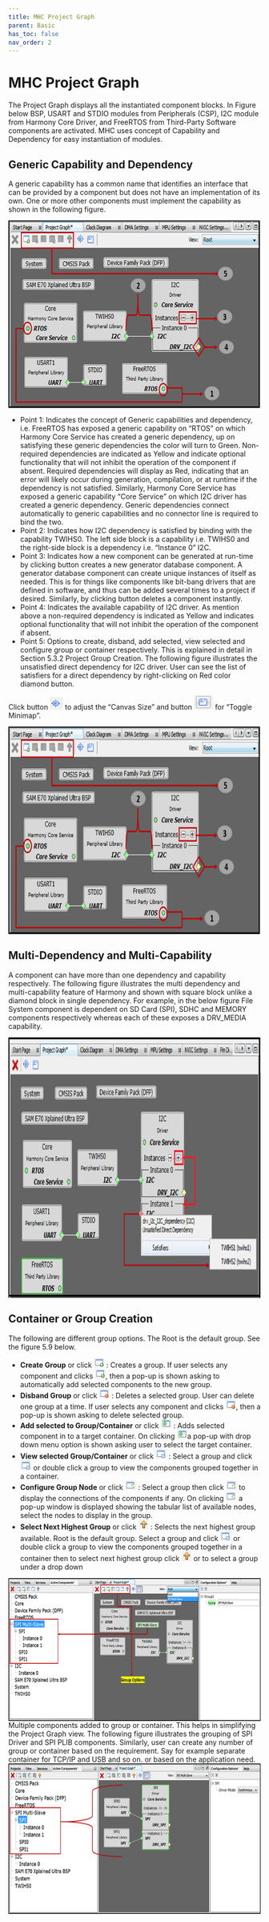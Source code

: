 ```yaml
---
title: MHC Project Graph
parent: Basic
has_toc: false
nav_order: 2
---
```


# MHC Project Graph

The Project Graph displays all the instantiated component blocks. In Figure below BSP, USART and STDIO modules from Peripherals (CSP), I2C module from Harmony Core Driver, and FreeRTOS from Third-Party Software components are activated. MHC uses concept of Capability and Dependency for easy instantiation of modules.

## Generic Capability and Dependency

A generic capability has a common name that identifies an interface that can be provided by a component but does not have an implementation of its own. One or more other components must implement the capability as shown in the following figure.

<img src = "images/figure_5.6.png" width="710" height="375" align="middle"> 


- Point 1: Indicates the concept of Generic capabilities and dependency, i.e. FreeRTOS has exposed a generic capability on “RTOS” on which Harmony Core Service has created a generic dependency, up on satisfying these generic dependencies the color will turn to Green. Non-required dependencies are indicated as Yellow and indicate optional functionality that will not inhibit the operation of the component if absent. Required dependencies will display as Red, indicating that an error will likely occur during generation, compilation, or at runtime if the dependency is not satisfied. Similarly, Harmony Core Service has exposed a generic capability “Core Service” on which I2C driver has created a generic dependency. Generic dependencies connect automatically to generic capabilities and no connector line is required to bind the two.
- Point 2: Indicates how I2C dependency is satisfied by binding with the capability TWIHS0. The left side block is a capability i.e. TWIHS0 and the right-side block is a dependency i.e. “Instance 0” I2C.
- Point 3: Indicates how a new component can be generated at run-time by clicking button  creates a new generator database component. A generator database component can create unique instances of itself as needed. This is for things like components like bit-bang drivers that are defined in software, and thus can be added several times to a project if desired. Similarly, by clicking button  deletes a component instantly.
- Point 4: Indicates the available capability of I2C driver. As mention above a non-required dependency is indicated as Yellow and indicates optional functionality that will not inhibit the operation of the component if absent.
- Point 5: Options to create, disband, add selected, view selected and configure group or container respectively. This is explained in detail in Section 5.3.2 Project Group Creation.
The following figure illustrates the unsatisfied direct dependency for I2C driver. User can see the list of satisfiers for a direct dependency by right-clicking on Red color diamond button.

Click button ![](images/btn_adjust_canvas.png) to adjust the “Canvas Size” and button ![](images/btn_toggle-minimap.png)  for “Toggle Minimap”.

<img src = "images/figure_5.6.png" width="735" height="415" align="middle"> 

## Multi-Dependency and Multi-Capability

A component can have more than one dependency and capability respectively. The following figure illustrates the multi dependency and multi-capability feature of Harmony and shown with square block unlike a diamond block in single dependency. For example, in the below figure File System component is dependent on SD Card (SPI), SDHC and MEMORY components respectively whereas each of these exposes a DRV_MEDIA capability.

<img src = "images/figure_5.7.png" width="645" height="520" align="middle"> 

## Container or Group Creation

The following are different group options. The Root is the default group. See the figure 5.9 below.

- **Create Group** or click ![](images/btn_create_group.png) : Creates a group. If user selects any component and clicks ![](images/btn_create_group.png), then a pop-up is shown asking to automatically add selected components to the new group.
- **Disband Group** or click ![](images/btn_disband_group.png) : Deletes a selected group. User can delete one group at a time. If user selects any component and clicks ![](images/btn_disband_group.png), then a pop-up is shown asking to delete selected group.
- **Add selected to Group/Container** or click ![](images/btn_add_to_group.png) : Adds selected component in to a target container. On clicking ![](images/btn_add_to_group.png)a pop-up with drop down menu option is shown asking user to select the target container.
- **View selected Group/Container** or click ![](images/btn_view_group.png) : Select a group and click ![](images/btn_view_group.png) or double click a group to view the components grouped together in a container.
- **Configure Group Node** or click ![](images/btn_configure_group.png) : Select a group then click ![](images/btn_configure_group.png)  to display the connections of the components if any. On clicking ![](images/btn_configure_group.png)  a pop-up window is displayed showing the tabular list of available nodes, select the nodes to display in the group.
- **Select Next Highest Group** or click ![](images/btn_select_next_group.png) : Selects the next highest group available. Root is the default group. Select a group and click ![](images/btn_view_group.png)  or double click a group to view the components grouped together in a container then to select next highest group click ![](images/btn_select_next_group.png) or to select a group under a drop down  
<img src = "images/figure_5.9.png" width="700" height="285" align="middle">  
Multiple components added to group or container. This helps in simplifying the Project Graph view. The following figure illustrates the grouping of SPI Driver and SPI PLIB components. Similarly, user can create any number of group or container based on the requirement. Say for example separate container for TCP/IP and USB and so on. or based on the application need. 
<img src = "images/figure_5.10.png" width="700" height="300" align="middle">  
